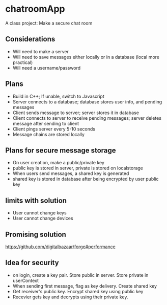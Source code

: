 # chatroomApp
A class project: Make a secure chat room

## Considerations
* Will need to make a server
* Will need to save messages either locally or in a database (local more practical)
* Will need a username/password

## Plans
* Build in C++; If unable, switch to Javascript
* Server connects to a database; database stores user info, and pending messages
* Client sends message to server; server stores it in database
* Client connects to server to receive pending messages; server deletes message after sending to client
* Client pings server every 5-10 seconds
* Message chains are stored locally

## Plans for secure message storage
* On user creation, make a public/private key
* public key is stored in server, private is stored on localstorage
* When users send messages, a shared key is generated
* shared key is stored in database after being encrypted by user public key

## limits with solution
* User cannot change keys
* User cannot change devices

## Promising solution
https://github.com/digitalbazaar/forge#performance

## Idea for security
* on login, create a key pair. Store public in server. Store private in userContext
* When sending first message, flag as key delivery. Create shared key
* Get receiver's public key. Encrypt shared key using public key
* Recevier gets key and decrypts using their private key.